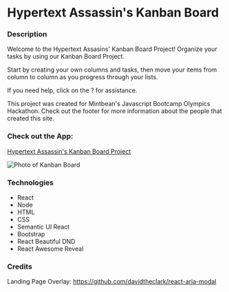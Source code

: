 # Hypertext Assassin's Kanban Board

### Description ###
Welcome to the Hypertext Assasins' Kanban Board Project! Organize your tasks by using our Kanban Board Project. 

Start by creating your own columns and tasks, then move your items from column to column as you progress through your lists.

If you need help, click on the ? for assistance.

This project was created for Mintbean's Javascript Bootcamp Olympics Hackathon. Check out the footer for more information about the people that created this site.

### Check out the App: ###
[Hypertext Assassin's Kanban Board Project](https://hypertext-assassins-kanban.herokuapp.com/)

![Photo of Kanban Board](https://i.imgur.com/nnyPIeN.png)


### Technologies ###
- React
- Node
- HTML
- CSS
- Semantic UI React
- Bootstrap
- React Beautiful DND
- React Awesome Reveal


### Credits ###

Landing Page Overlay: https://github.com/davidtheclark/react-aria-modal